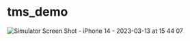 # tms_demo

![Simulator Screen Shot - iPhone 14 - 2023-03-13 at 15 44 07](https://user-images.githubusercontent.com/109054617/224650457-b59e25aa-179a-41df-98d8-faa5c1b6cd68.png)
